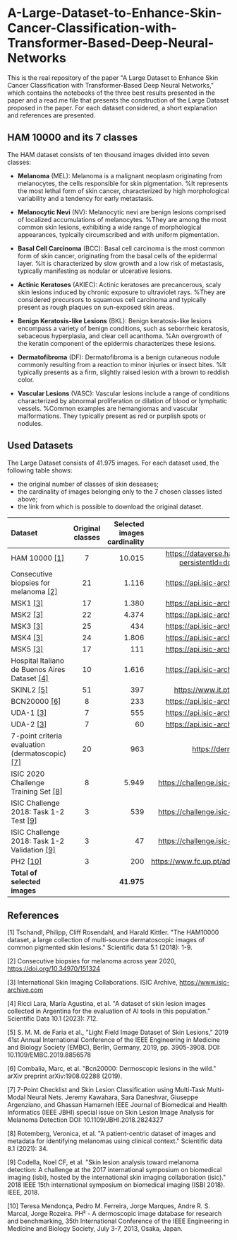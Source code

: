 # A-Large-Dataset-to-Enhance-Skin-Cancer-Classification-with-Transformer-Based-Deep-Neural-Networks
This is the real repository of the paper "A Large Dataset to Enhance Skin Cancer Classification with Transformer-Based Deep Neural Networks," which contains the notebooks of the three best results presented in the paper and a read.me file that presents the construction of the Large Dataset proposed in the paper. For each dataset considered, a short explanation and references are presented. 

## HAM 10000 and its 7 classes

The HAM dataset consists of ten thousand images divided into seven classes: 
- **Melanoma** (MEL): Melanoma is a malignant neoplasm originating from melanocytes, the cells responsible for skin pigmentation. %It represents the most lethal form of skin cancer, characterized by high morphological variability and a tendency for early metastasis.

- **Melanocytic Nevi** (NV): Melanocytic nevi are benign lesions comprised of localized accumulations of melanocytes. %They are among the most common skin lesions, exhibiting a wide range of morphological appearances, typically circumscribed and with uniform pigmentation.

- **Basal Cell Carcinoma** (BCC): Basal cell carcinoma is the most common form of skin cancer, originating from the basal cells of the epidermal layer. %It is characterized by slow growth and a low risk of metastasis, typically manifesting as nodular or ulcerative lesions.

- **Actinic Keratoses** (AKIEC): Actinic keratoses are precancerous, scaly skin lesions induced by chronic exposure to ultraviolet rays. %They are considered precursors to squamous cell carcinoma and typically present as rough plaques on sun-exposed skin areas.

- **Benign Keratosis-like Lesions** (BKL): Benign keratosis-like lesions encompass a variety of benign conditions, such as seborrheic keratosis, sebaceous hyperplasia, and clear cell acanthoma. %An overgrowth of the keratin component of the epidermis characterizes these lesions.

- **Dermatofibroma** (DF): Dermatofibroma is a benign cutaneous nodule commonly resulting from a reaction to minor injuries or insect bites. %It typically presents as a firm, slightly raised lesion with a brown to reddish color.

- **Vascular Lesions** (VASC): Vascular lesions include a range of conditions characterized by abnormal proliferation or dilation of blood or lymphatic vessels. %Common examples are hemangiomas and vascular malformations. They typically present as red or purplish spots or nodules.


## Used Datasets

The Large Dataset consists of 41.975 images. For each dataset used, the following table shows:
- the original number of classes of skin deseases;
- the cardinality of images belonging only to the 7 chosen classes listed above;
- the link from which is possible to download the original dataset.



| Dataset |  Original classes | Selected images cardinality | Download link |
|:-----|:-----:|-----:|-----:|
| HAM 10000 [[1]](#1) | 7 | 10.015 | https://dataverse.harvard.edu/dataset.xhtml?persistentId=doi:10.7910/DVN/DBW86T |
| Consecutive biopsies for melanoma [[2]](#2)  |  21  |   1.116 | https://api.isic-archive.com/collections/216/ |
| MSK1 [[3]](#3)  | 17 |    1.380 | https://api.isic-archive.com/collections/289/ |
| MSK2 [[3]](#3)  | 22 |    4.374 | https://api.isic-archive.com/collections/290/ |
| MSK3 [[3]](#3)  | 25 |    434 | https://api.isic-archive.com/collections/288/ |
| MSK4 [[3]](#3)  | 24 |    1.806 | https://api.isic-archive.com/collections/287/ |
| MSK5 [[3]](#3)  | 17 |    111 | https://api.isic-archive.com/collections/286/ |
| Hospital Italiano de Buenos Aires Dataset [[4]](#4)  | 10 |    1.616 | https://api.isic-archive.com/collections/251/ |
| SKINL2 [[5]](#5)  | 51 |    397 | https://www.it.pt/AutomaticPage?id=3459 |
| BCN20000 [[6]](#6)  | 8 |    233 | https://api.isic-archive.com/collections/249/ |
| UDA-1 [[3]](#3)  | 7 |    555 | https://api.isic-archive.com/collections/292/ |
| UDA-2 [[3]](#3)  | 7 |    60 | https://api.isic-archive.com/collections/291/ |
| 7-point criteria evaluation (dermatoscopic) [[7]](#7)  | 20 |    963 | https://derm.cs.sfu.ca/Welcome.html |
| ISIC 2020 Challenge Training Set [[8]](#8)  | 8 |    5.949 | https://challenge.isic-archive.com/data/#2020 |
| ISIC Challenge 2018: Task 1-2 Test [[9]](#9)  | 3 |    539 | https://challenge.isic-archive.com/data/#2018 |
| ISIC Challenge 2018: Task 1-2 Validation [[9]](#9)  | 3 |    47 | https://challenge.isic-archive.com/data/#2018 |
| PH2 [[10]](#10)  | 3 |    200 | https://www.fc.up.pt/addi/ph2%20database.html |
| **Total of selected images** |   | **41.975** |


## References

<a id="1">[1]</a>
Tschandl, Philipp, Cliff Rosendahl, and Harald Kittler. "The HAM10000 dataset, a large collection of multi-source dermatoscopic images of common pigmented skin lesions." Scientific data 5.1 (2018): 1-9.

<a id="2">[2]</a>
Consecutive biopsies for melanoma across year 2020, https://doi.org/10.34970/151324

<a id="3">[3]</a>
International Skin Imaging Collaborations. ISIC Archive, https://www.isic-archive.com

<a id="4">[4]</a>
Ricci Lara, María Agustina, et al. "A dataset of skin lesion images collected in Argentina for the evaluation of AI tools in this population." Scientific Data 10.1 (2023): 712.

<a id="5">[5]</a>
S. M. M. de Faria et al., "Light Field Image Dataset of Skin Lesions," 2019 41st Annual International Conference of the IEEE Engineering in Medicine and Biology Society (EMBC), Berlin, Germany, 2019, pp. 3905-3908. DOI: 10.1109/EMBC.2019.8856578

<a id="6">[6]</a>
Combalia, Marc, et al. "Bcn20000: Dermoscopic lesions in the wild." arXiv preprint arXiv:1908.02288 (2019).

<a id="7">[7]</a>
7-Point Checklist and Skin Lesion Classification using Multi-Task Multi-Modal Neural Nets.
Jeremy Kawahara, Sara Daneshvar, Giuseppe Argenziano, and Ghassan Hamarneh
IEEE Journal of Biomedical and Health Informatics (IEEE JBHI) special issue on Skin Lesion Image Analysis for Melanoma Detection DOI: 10.1109/JBHI.2018.2824327

<a id="8">[8]</a>
Rotemberg, Veronica, et al. "A patient-centric dataset of images and metadata for identifying melanomas using clinical context." Scientific data 8.1 (2021): 34.

<a id="9">[9]</a>
Codella, Noel CF, et al. "Skin lesion analysis toward melanoma detection: A challenge at the 2017 international symposium on biomedical imaging (isbi), hosted by the international skin imaging collaboration (isic)." 2018 IEEE 15th international symposium on biomedical imaging (ISBI 2018). IEEE, 2018.

<a id="10">[10]</a>
Teresa Mendonça, Pedro M. Ferreira, Jorge Marques, Andre R. S. Marcal, Jorge Rozeira. PH² - A dermoscopic image database for research and benchmarking, 35th International Conference of the IEEE Engineering in Medicine and Biology Society, July 3-7, 2013, Osaka, Japan.

